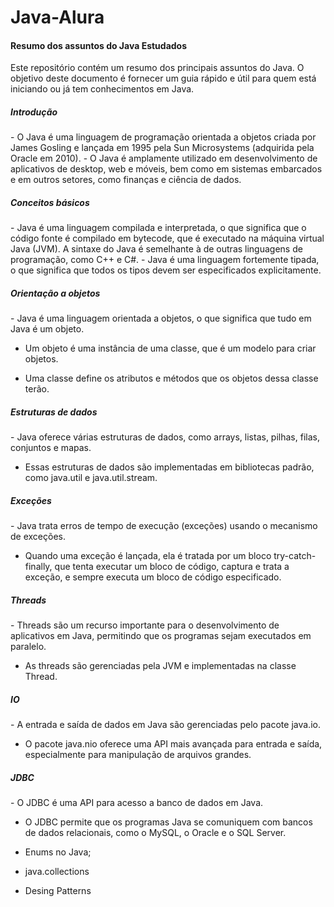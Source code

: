 # Java-Alura

<h4>Resumo dos assuntos do Java Estudados</h4>
Este repositório contém um resumo dos principais assuntos do Java. O objetivo deste documento é fornecer um guia rápido e útil para quem está iniciando ou já tem conhecimentos em Java.

<h5>Introdução</h5>
- O Java é uma linguagem de programação orientada a objetos criada por James Gosling e lançada em 1995 pela Sun Microsystems (adquirida pela Oracle em 2010).
- O Java é amplamente utilizado em desenvolvimento de aplicativos de desktop, web e móveis, bem como em sistemas embarcados e em outros setores, como finanças e ciência de dados.

<h5>Conceitos básicos</h5>
- Java é uma linguagem compilada e interpretada, o que significa que o código fonte é compilado em bytecode, que é executado na máquina virtual Java (JVM).
A sintaxe do Java é semelhante à de outras linguagens de programação, como C++ e C#.
- Java é uma linguagem fortemente tipada, o que significa que todos os tipos devem ser especificados explicitamente.

<h5>Orientação a objetos</h5>
- Java é uma linguagem orientada a objetos, o que significa que tudo em Java é um objeto.

- Um objeto é uma instância de uma classe, que é um modelo para criar objetos.

- Uma classe define os atributos e métodos que os objetos dessa classe terão.

<h5>Estruturas de dados</h5>
- Java oferece várias estruturas de dados, como arrays, listas, pilhas, filas, conjuntos e mapas.

- Essas estruturas de dados são implementadas em bibliotecas padrão, como java.util e java.util.stream.

<h5>Exceções</h5>
- Java trata erros de tempo de execução (exceções) usando o mecanismo de exceções.

- Quando uma exceção é lançada, ela é tratada por um bloco try-catch-finally, que tenta executar um bloco de código, captura e trata a exceção, e sempre executa um bloco de código especificado.

<h5>Threads</h5>
- Threads são um recurso importante para o desenvolvimento de aplicativos em Java, permitindo que os programas sejam executados em paralelo.

- As threads são gerenciadas pela JVM e implementadas na classe Thread.

<h5>IO</h5>
- A entrada e saída de dados em Java são gerenciadas pelo pacote java.io.

- O pacote java.nio oferece uma API mais avançada para entrada e saída, especialmente para manipulação de arquivos grandes.

<h5>JDBC</h5>
- O JDBC é uma API para acesso a banco de dados em Java.

- O JDBC permite que os programas Java se comuniquem com bancos de dados relacionais, como o MySQL, o Oracle e o SQL Server.


- Enums no Java;

- java.collections
- Desing Patterns
